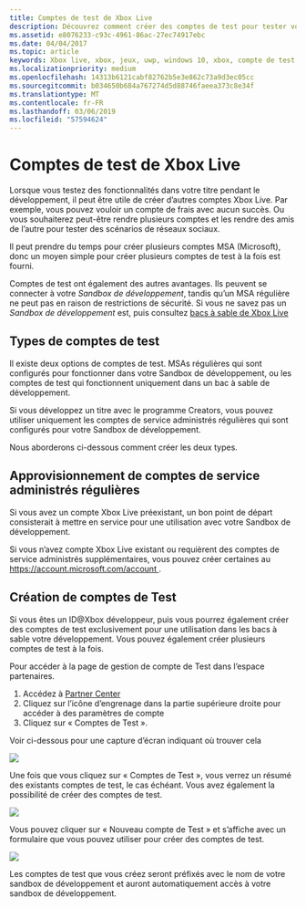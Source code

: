 ```yaml
---
title: Comptes de test de Xbox Live
description: Découvrez comment créer des comptes de test pour tester votre Xbox Live activé jeu pendant le développement.
ms.assetid: e8076233-c93c-4961-86ac-27ec74917ebc
ms.date: 04/04/2017
ms.topic: article
keywords: Xbox live, xbox, jeux, uwp, windows 10, xbox, compte de test
ms.localizationpriority: medium
ms.openlocfilehash: 14313b6121cabf82762b5e3e862c73a9d3ec05cc
ms.sourcegitcommit: b034650b684a767274d5d88746faeea373c8e34f
ms.translationtype: MT
ms.contentlocale: fr-FR
ms.lasthandoff: 03/06/2019
ms.locfileid: "57594624"
---
```

# <a name="xbox-live-test-accounts"></a>Comptes de test de Xbox Live

Lorsque vous testez des fonctionnalités dans votre titre pendant le développement, il peut être utile de créer d’autres comptes Xbox Live.  Par exemple, vous pouvez vouloir un compte de frais avec aucun succès.  Ou vous souhaiterez peut-être rendre plusieurs comptes et les rendre des amis de l’autre pour tester des scénarios de réseaux sociaux.

Il peut prendre du temps pour créer plusieurs comptes MSA (Microsoft), donc un moyen simple pour créer plusieurs comptes de test à la fois est fourni.

Comptes de test ont également des autres avantages.  Ils peuvent se connecter à votre *Sandbox de développement*, tandis qu’un MSA régulière ne peut pas en raison de restrictions de sécurité.  Si vous ne savez pas un *Sandbox de développement* est, puis consultez [bacs à sable de Xbox Live](xbox-live-sandboxes.md)

## <a name="types-of-test-accounts"></a>Types de comptes de test

Il existe deux options de comptes de test.  MSAs régulières qui sont configurés pour fonctionner dans votre Sandbox de développement, ou les comptes de test qui fonctionnent uniquement dans un bac à sable de développement.

Si vous développez un titre avec le programme Creators, vous pouvez utiliser uniquement les comptes de service administrés régulières qui sont configurés pour votre Sandbox de développement.

Nous aborderons ci-dessous comment créer les deux types.

## <a name="provisioning-regular-msas"></a>Approvisionnement de comptes de service administrés régulières

Si vous avez un compte Xbox Live préexistant, un bon point de départ consisterait à mettre en service pour une utilisation avec votre Sandbox de développement.

Si vous n’avez compte Xbox Live existant ou requièrent des comptes de service administrés supplémentaires, vous pouvez créer certaines au [ https://account.microsoft.com/account ](https://account.microsoft.com/account).

## <a name="creating-test-accounts"></a>Création de comptes de Test

Si vous êtes un ID@Xbox développeur, puis vous pourrez également créer des comptes de test exclusivement pour une utilisation dans les bacs à sable votre développement.  Vous pouvez également créer plusieurs comptes de test à la fois.

Pour accéder à la page de gestion de compte de Test dans l’espace partenaires.
1. Accédez à [Partner Center](https://partner.microsoft.com/dashboard)
2. Cliquez sur l’icône d’engrenage dans la partie supérieure droite pour accéder à des paramètres de compte
3. Cliquez sur « Comptes de Test ».

Voir ci-dessous pour une capture d’écran indiquant où trouver cela

![](images/getting_started/devcenter_testaccount_nav.png)

Une fois que vous cliquez sur « Comptes de Test », vous verrez un résumé des existants comptes de test, le cas échéant.  Vous avez également la possibilité de créer des comptes de test.

![](images/getting_started/devcenter_testaccount_summary.png)

Vous pouvez cliquer sur « Nouveau compte de Test » et s’affiche avec un formulaire que vous pouvez utiliser pour créer des comptes de test.

![](images/getting_started/devcenter_testaccount_new.png)

Les comptes de test que vous créez seront préfixés avec le nom de votre sandbox de développement et auront automatiquement accès à votre sandbox de développement.
